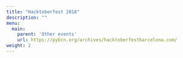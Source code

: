 ```yaml
---
title: "Hacktoberfest 2018"
description: ""
menu:
  main:
    parent: 'Other events'
    url: https://pybcn.org/archives/hacktoberfestbarcelona.com/
weight: 2
---
```

